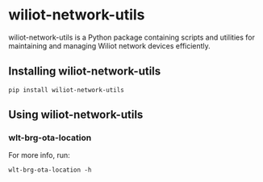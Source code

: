 # wiliot-network-utils #

<!-- Description -->
wiliot-network-utils is a Python package containing scripts and utilities for maintaining and managing Wiliot network devices efficiently.

## Installing wiliot-network-utils
````commandline
pip install wiliot-network-utils
````

## Using wiliot-network-utils
### wlt-brg-ota-location
For more info, run:
````commandline
wlt-brg-ota-location -h
````

